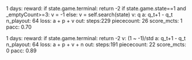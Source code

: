 1 days:
    reward:
        if state.game.terminal: return -2
        if state.game.state==1 and _emptyCount>=3:
            v = -1
        else:
            v = self.search(state)
    v: q
    a: q_t+1 - q_t
    n_playout: 64 
    loss: a + p + v
    out: 
        steps:229
        piececount: 26
        score_mcts: 1
        pacc: 0.70

1 days:
    reward:
        if state.game.terminal: return -2
    v: (1 ~ -1)/std 
    a: q_t+1 - q_t
    n_playout: 64 
    loss: a + p + v + n
    out: 
        steps:191
        piececount: 22
        score_mcts: 0
        pacc: 0.89
